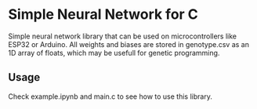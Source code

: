 # Simple Neural Network for C

Simple neural network library that can be used on microcontrollers like ESP32 or Arduino.
All weights and biases are stored in genotype.csv as an 1D array of floats, which may be usefull for genetic programming.

## Usage

Check example.ipynb and main.c to see how to use this library.
